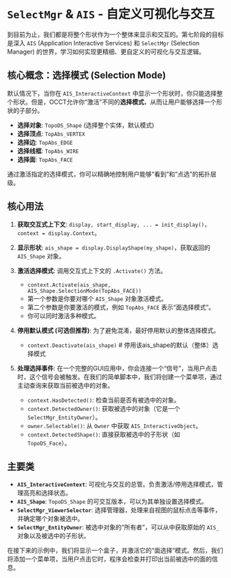 # `SelectMgr` & `AIS` - 自定义可视化与交互

到目前为止，我们都是将整个形状作为一个整体来显示和交互的。第七阶段的目标是深入 `AIS` (Application Interactive Services) 和 `SelectMgr` (Selection Manager) 的世界，学习如何实现更精细、更自定义的可视化与交互逻辑。

## 核心概念：选择模式 (Selection Mode)

默认情况下，当你在 `AIS_InteractiveContext` 中显示一个形状时，你只能选择整个形状。但是，OCCT允许你“激活”不同的**选择模式**，从而让用户能够选择一个形状的子部分。

- **选择对象**: `TopoDS_Shape` (选择整个实体，默认模式)
- **选择顶点**: `TopAbs_VERTEX`
- **选择边**: `TopAbs_EDGE`
- **选择线框**: `TopAbs_WIRE`
- **选择面**: `TopAbs_FACE`

通过激活指定的选择模式，你可以精确地控制用户能够“看到”和“点选”的拓扑层级。

## 核心用法

1.  **获取交互式上下文**: `display, start_display, ... = init_display()`，`context = display.Context`。

2.  **显示形状**: `ais_shape = display.DisplayShape(my_shape)`，获取返回的 `AIS_Shape` 对象。

3.  **激活选择模式**: 调用交互式上下文的 `.Activate()` 方法。
    *   `context.Activate(ais_shape, AIS_Shape.SelectionMode(TopAbs_FACE))`
    *   第一个参数是你要对哪个 `AIS_Shape` 对象激活模式。
    *   第二个参数是你要激活的模式，例如 `TopAbs_FACE` 表示“面选择模式”。
    *   你可以同时激活多种模式。

4.  **停用默认模式 (可选但推荐)**: 为了避免混淆，最好停用默认的整体选择模式。
    *   `context.Deactivate(ais_shape)` # 停用该ais_shape的默认（整体）选择模式

5.  **处理选择事件**: 在一个完整的GUI应用中，你会连接一个“信号”，当用户点击时，这个信号会被触发。在我们的简单脚本中，我们将创建一个菜单项，通过主动查询来获取当前被选中的对象。
    *   `context.HasDetected()`: 检查当前是否有被选中的对象。
    *   `context.DetectedOwner()`: 获取被选中的对象（它是一个 `SelectMgr_EntityOwner`）。
    *   `owner.Selectable()`: 从 `Owner` 中获取 `AIS_InteractiveObject`。
    *   `context.DetectedShape()`: 直接获取被选中的子形状（如 `TopoDS_Face`）。

## 主要类

*   **`AIS_InteractiveContext`**: 可视化与交互的总管。负责激活/停用选择模式，管理高亮和选择状态。
*   **`AIS_Shape`**: `TopoDS_Shape` 的可交互版本，可以为其单独设置选择模式。
*   **`SelectMgr_ViewerSelector`**: 选择管理器，处理来自视图的鼠标点击等事件，并确定哪个对象被选中。
*   **`SelectMgr_EntityOwner`**: 被选中对象的“所有者”，可以从中获取原始的 `AIS_` 对象以及被选中的子形状。

在接下来的示例中，我们将显示一个盒子，并激活它的“面选择”模式。然后，我们将添加一个菜单项，当用户点击它时，程序会检查并打印出当前被选中的面的信息。

